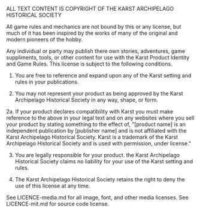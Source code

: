 ALL TEXT CONTENT IS COPYRIGHT OF THE KARST ARCHIPELAGO HISTORICAL SOCIETY

All game rules and mechanics are not bound by this or any license, but much of it has been inspired by the works of many of the original and modern pioneers of the hobby.

Any individual or party may publish there own stories, adventures, game suppliments, tools, or other content for use with the Karst Product Identity and Game Rules. This license is subject to the following conditions.

1. You are free to reference and expand upon any of the Karst setting and rules in your publications.

2. You may not represent your product as being approved by the Karst Archipelago Historical Society in any way, shape, or form.

2a. If your product declares compatibility with Karst you must make reference to the above in your legal text and on any websites where you sell your product by stating something to the effect of, "[product name] is an independent publication by [publisher name] and is not affiliated with the Karst Archipelago Historical Society. Karst is a trademark of the Karst Archipelago Historical Society and is used with permission, under license."

3. You are legally responsible for your product. the Karst Archipelago Historical Society claims no liability for your use of the Karst setting and rules.

4. The Karst Archipelago Historical Society retains the right to deny the use of this license at any time.

See LICENCE-media.md for all image, font, and other media licenses.
See LICENCE-mit.md for source code license.
